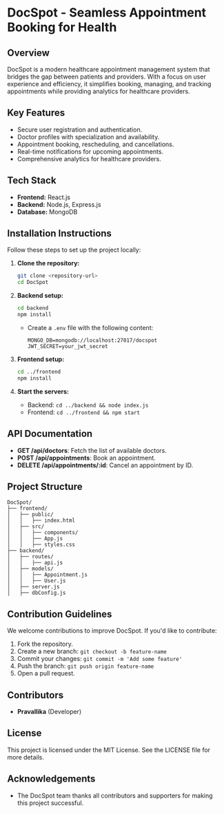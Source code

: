 # DocSpot - Seamless Appointment Booking for Health

## Overview
DocSpot is a modern healthcare appointment management system that bridges the gap between patients and providers. With a focus on user experience and efficiency, it simplifies booking, managing, and tracking appointments while providing analytics for healthcare providers.

## Key Features
- Secure user registration and authentication.
- Doctor profiles with specialization and availability.
- Appointment booking, rescheduling, and cancellations.
- Real-time notifications for upcoming appointments.
- Comprehensive analytics for healthcare providers.

## Tech Stack
- **Frontend:** React.js
- **Backend:** Node.js, Express.js
- **Database:** MongoDB

## Installation Instructions
Follow these steps to set up the project locally:

1. **Clone the repository:**
   ```bash
   git clone <repository-url>
   cd DocSpot
   ```

2. **Backend setup:**
   ```bash
   cd backend
   npm install
   ```
   - Create a `.env` file with the following content:
     ```env
     MONGO_DB=mongodb://localhost:27017/docspot
     JWT_SECRET=your_jwt_secret
     ```

3. **Frontend setup:**
   ```bash
   cd ../frontend
   npm install
   ```

4. **Start the servers:**
   - Backend: `cd ../backend && node index.js`
   - Frontend: `cd ../frontend && npm start`

## API Documentation
- **GET /api/doctors**: Fetch the list of available doctors.
- **POST /api/appointments**: Book an appointment.
- **DELETE /api/appointments/:id**: Cancel an appointment by ID.

## Project Structure
```plaintext
DocSpot/
├── frontend/
│   ├── public/
│   │   ├── index.html
│   ├── src/
│   │   ├── components/
│   │   ├── App.js
│   │   ├── styles.css
├── backend/
│   ├── routes/
│   │   ├── api.js
│   ├── models/
│   │   ├── Appointment.js
│   │   ├── User.js
│   ├── server.js
│   ├── dbConfig.js
```

## Contribution Guidelines
We welcome contributions to improve DocSpot. If you'd like to contribute:
1. Fork the repository.
2. Create a new branch: `git checkout -b feature-name`
3. Commit your changes: `git commit -m 'Add some feature'`
4. Push the branch: `git push origin feature-name`
5. Open a pull request.

## Contributors
- **Pravallika** (Developer)

## License
This project is licensed under the MIT License. See the LICENSE file for more details.

## Acknowledgements
- The DocSpot team thanks all contributors and supporters for making this project successful.
